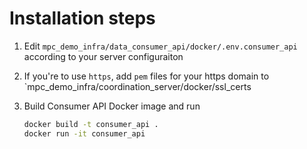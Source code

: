 # Installation steps

1. Edit `mpc_demo_infra/data_consumer_api/docker/.env.consumer_api` according to your server configuraiton
2. If you're to use `https`, add `pem` files for your https domain to `mpc_demo_infra/coordination_server/docker/ssl_certs 

3. Build Consumer API Docker image and run
   ```bash
   docker build -t consumer_api .
   docker run -it consumer_api
   ```


